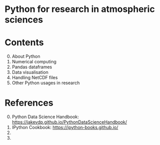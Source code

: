 # Python for research in atmospheric sciences

# Contents
0. About Python
1. Numerical computing
2. Pandas dataframes
3. Data visualisation
4. Handling NetCDF files
5. Other Python usages in research

# References
0. Python Data Science Handbook: https://jakevdp.github.io/PythonDataScienceHandbook/
1. IPython Cookbook: https://ipython-books.github.io/
2.
3.
